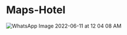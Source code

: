 # Maps-Hotel
![WhatsApp Image 2022-06-11 at 12 04 08 AM](https://user-images.githubusercontent.com/93413795/173107799-b404d5bb-0355-44a4-85f5-32719df5441b.jpeg)
